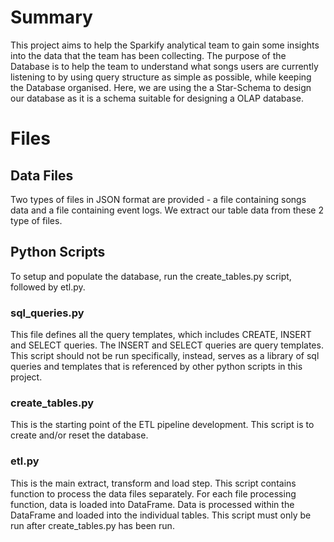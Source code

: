 # Summary

This project aims to help the Sparkify analytical team to gain some insights into the data that the team has been collecting. The purpose of the Database is to help the team to understand what songs users are currently listening to by using query structure as simple as possible, while keeping the Database organised. Here, we are using the a Star-Schema to design our database as it is a schema suitable for designing a OLAP database.

# Files

## Data Files

Two types of files in JSON format are provided - a file containing songs data and a file containing event logs. We extract our table data from these 2 type of files.

## Python Scripts

To setup and populate the database, run the create_tables.py script, followed by etl.py.

### sql_queries.py

This file defines all the query templates, which includes CREATE, INSERT and SELECT queries. The INSERT and SELECT queries are query templates. This script should not be run specifically, instead, serves as a library of sql queries and templates that is referenced by other python scripts in this project.

### create_tables.py

This is the starting point of the ETL pipeline development. This script is to create and/or reset the database.

### etl.py

This is the main extract, transform and load step. This script contains function to process the data files separately. For each file processing function, data is loaded into DataFrame. Data is processed within the DataFrame and loaded into the individual tables. This script must only be run after create_tables.py has been run.

